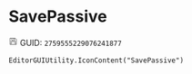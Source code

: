 # SavePassive
![](/img/SavePassive.png)
GUID: `2759555229076241877`
```
EditorGUIUtility.IconContent("SavePassive")
```
